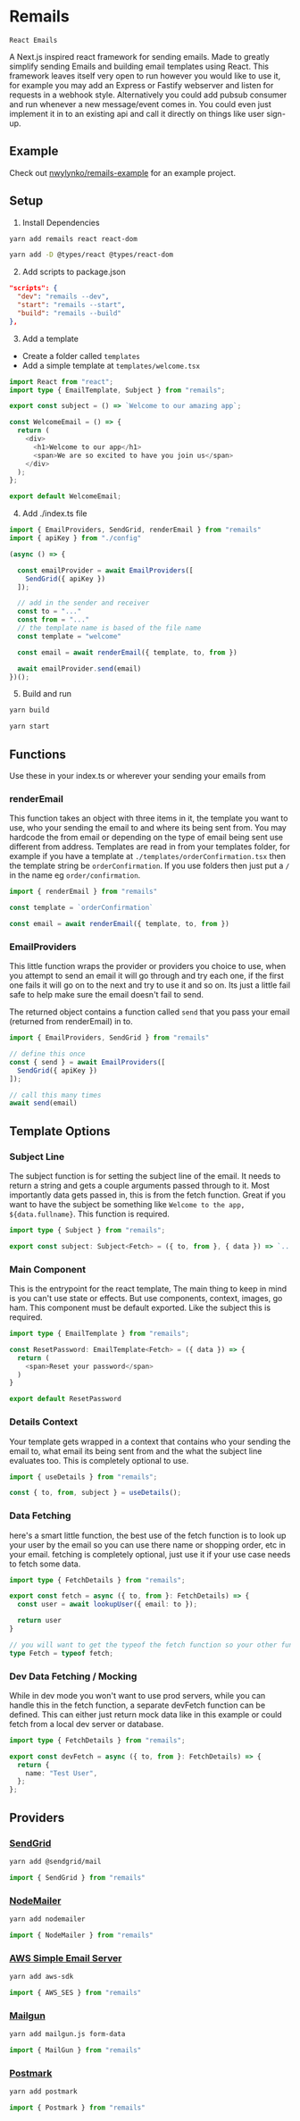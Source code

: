 # Remails

`React Emails`

A Next.js inspired react framework for sending emails. Made to greatly simplify sending Emails and building email templates using React. This framework leaves itself very open to run however you would like to use it, for example you may add an Express or Fastify webserver and listen for requests in a webhook style. Alternatively you could add pubsub consumer and run whenever a new message/event comes in. You could even just implement it in to an existing api and call it directly on things like user sign-up.

## Example

Check out [nwylynko/remails-example](https://github.com/NWylynko/remails-example) for an example project.

## Setup

1. Install Dependencies

```bash
yarn add remails react react-dom
```
```bash
yarn add -D @types/react @types/react-dom
```

2. Add scripts to package.json

```json
"scripts": {
  "dev": "remails --dev",
  "start": "remails --start",
  "build": "remails --build"
},
```

3. Add a template

  - Create a folder called `templates`
  - Add a simple template at `templates/welcome.tsx`

```typescript
import React from "react";
import type { EmailTemplate, Subject } from "remails";

export const subject = () => `Welcome to our amazing app`;

const WelcomeEmail = () => {
  return (
    <div>
      <h1>Welcome to our app</h1>
      <span>We are so excited to have you join us</span>
    </div>
  );
};

export default WelcomeEmail;
```

4. Add ./index.ts file

```typescript
import { EmailProviders, SendGrid, renderEmail } from "remails"
import { apiKey } from "./config"

(async () => {

  const emailProvider = await EmailProviders([
    SendGrid({ apiKey })
  ]);

  // add in the sender and receiver
  const to = "..."
  const from = "..."
  // the template name is based of the file name
  const template = "welcome"

  const email = await renderEmail({ template, to, from })

  await emailProvider.send(email)
})();
```

5. Build and run

```bash
yarn build
```
```bash
yarn start
```

## Functions

Use these in your index.ts or wherever your sending your emails from

### renderEmail

This function takes an object with three items in it, the template you want to use, who your sending the email to and where its being sent from. You may hardcode the from email or depending on the type of email being sent use different from address. Templates are read in from your templates folder, for example if you have a template at `./templates/orderConfirmation.tsx` then the template string be `orderConfirmation`. If you use folders then just put a `/` in the name eg `order/confirmation`.
```typescript
import { renderEmail } from "remails"

const template = `orderConfirmation`

const email = await renderEmail({ template, to, from })
```

### EmailProviders

This little function wraps the provider or providers you choice to use, when you attempt to send an email it will go through and try each one, if the first one fails it will go on to the next and try to use it and so on. Its just a little fail safe to help make sure the email doesn't fail to send.

The returned object contains a function called `send` that you pass your email (returned from renderEmail) in to.

```typescript
import { EmailProviders, SendGrid } from "remails"

// define this once
const { send } = await EmailProviders([
  SendGrid({ apiKey })
]);

// call this many times
await send(email)
```
## Template Options

### Subject Line

The subject function is for setting the subject line of the email. It needs to return a string and gets a couple arguments passed through to it. Most importantly data gets passed in, this is from the fetch function. Great if you want to have the subject be something like `Welcome to the app, ${data.fullname}`. This function is required.
```typescript
import type { Subject } from "remails";

export const subject: Subject<Fetch> = ({ to, from }, { data }) => `...`;
```

### Main Component

This is the entrypoint for the react template, The main thing to keep in mind is you can't use state or effects. But use components, context, images, go ham. This component must be default exported. Like the subject this is required.
```typescript
import type { EmailTemplate } from "remails";

const ResetPassword: EmailTemplate<Fetch> = ({ data }) => {
  return (
    <span>Reset your password</span>
  )
}

export default ResetPassword
```

### Details Context

Your template gets wrapped in a context that contains who your sending the email to, what email its being sent from and the what the subject line evaluates too. This is completely optional to use.
```typescript
import { useDetails } from "remails";

const { to, from, subject } = useDetails();
```

### Data Fetching

here's a smart little function, the best use of the fetch function is to look up your user by the email so you can use there name or shopping order, etc in your email. fetching is completely optional, just use it if your use case needs to fetch some data.
```typescript
import type { FetchDetails } from "remails";

export const fetch = async ({ to, from }: FetchDetails) => {
  const user = await lookupUser({ email: to });

  return user
}

// you will want to get the typeof the fetch function so your other functions can infer the return value from it
type Fetch = typeof fetch;
```

### Dev Data Fetching / Mocking

While in dev mode you won't want to use prod servers, while you can handle this in the fetch function, a separate devFetch function can be defined. This can either just return mock data like in this example or could fetch from a local dev server or database.
```typescript
import type { FetchDetails } from "remails";

export const devFetch = async ({ to, from }: FetchDetails) => {
  return {
    name: "Test User",
  };
};
```

## Providers

### [SendGrid](https://sendgrid.com/)
```bash
yarn add @sendgrid/mail
```
```typescript
import { SendGrid } from "remails"
```

### [NodeMailer](https://nodemailer.com/)
```bash
yarn add nodemailer
```
```typescript
import { NodeMailer } from "remails"
```

### [AWS Simple Email Server](https://aws.amazon.com/ses/)
```bash
yarn add aws-sdk
```
```typescript
import { AWS_SES } from "remails"
```

### [Mailgun](https://www.mailgun.com/)
```bash
yarn add mailgun.js form-data
```
```typescript
import { MailGun } from "remails"
```

### [Postmark](https://postmarkapp.com/)
```bash
yarn add postmark
```
```typescript
import { Postmark } from "remails"
```